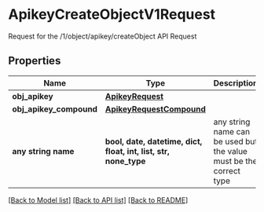 # ApikeyCreateObjectV1Request

Request for the /1/object/apikey/createObject API Request

## Properties
Name | Type | Description | Notes
------------ | ------------- | ------------- | -------------
**obj_apikey** | [**ApikeyRequest**](ApikeyRequest.md) |  | [optional] 
**obj_apikey_compound** | [**ApikeyRequestCompound**](ApikeyRequestCompound.md) |  | [optional] 
**any string name** | **bool, date, datetime, dict, float, int, list, str, none_type** | any string name can be used but the value must be the correct type | [optional]

[[Back to Model list]](../README.md#documentation-for-models) [[Back to API list]](../README.md#documentation-for-api-endpoints) [[Back to README]](../README.md)


